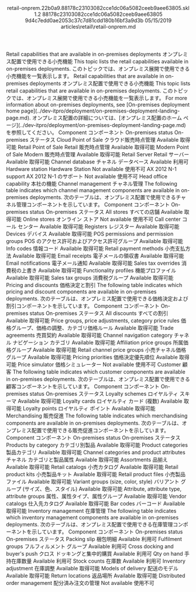 <?xml version="1.0" encoding="UTF-8"?>
<xliff xmlns:logoport="urn:logoport:xliffeditor:xliff-extras:1.0" xmlns:tilt="urn:logoport:xliffeditor:tilt-non-translatables:1.0" xmlns:xsi="http://www.w3.org/2001/XMLSchema-instance" xmlns="urn:oasis:names:tc:xliff:document:1.2" xmlns:xliffext="urn:microsoft:content:schema:xliffextensions" version="1.2" xsi:schemaLocation="urn:oasis:names:tc:xliff:document:1.2 xliff-core-1.2-transitional.xsd">
  <file datatype="xml" source-language="en-US" original="retail-onprem.md" target-language="ja-JP">
    <header>
      <tool tool-company="Microsoft" tool-version="1.0-7889195" tool-name="mdxliff" tool-id="mdxliff"/>
      <xliffext:skl_file_name>retail-onprem.22b0a9.88178c23103082cce1dc06a5082ceeb9aee63805.skl</xliffext:skl_file_name>
      <xliffext:version>1.2</xliffext:version>
      <xliffext:ms.openlocfilehash>88178c23103082cce1dc06a5082ceeb9aee63805</xliffext:ms.openlocfilehash>
      <xliffext:ms.sourcegitcommit>9d4c7edd0ae2053c37c7d81cdd180b16bf3a9d3b</xliffext:ms.sourcegitcommit>
      <xliffext:ms.lasthandoff>05/15/2019</xliffext:ms.lasthandoff>
      <xliffext:ms.openlocfilepath>articles\retail\retail-onprem.md</xliffext:ms.openlocfilepath>
    </header>
    <body>
      <group extype="content" id="content">
        <trans-unit xml:space="preserve" translate="yes" id="101" restype="x-metadata">
          <source>Retail capabilities that are available in on-premises deployments</source>
        <target logoport:matchpercent="101" state="translated" state-qualifier="leveraged-tm">オンプレミス配置で使用できる小売機能</target></trans-unit>
        <trans-unit xml:space="preserve" translate="yes" id="102" restype="x-metadata">
          <source>This topic lists the retail capabilities available in on-premises deployments.</source>
        <target logoport:matchpercent="101" state="translated" state-qualifier="leveraged-tm">このトピックでは、オンプレミス展開で使用できる小売機能を一覧表示します。</target></trans-unit>
        <trans-unit xml:space="preserve" translate="yes" id="103">
          <source>Retail capabilities that are available in on-premises deployments</source>
        <target logoport:matchpercent="101" state="translated" state-qualifier="leveraged-tm">オンプレミス配置で使用できる小売機能</target></trans-unit>
        <trans-unit xml:space="preserve" translate="yes" id="104">
          <source>This topic lists retail capabilities that are available in on-premises deployments.</source>
        <target logoport:matchpercent="101" state="translated" state-qualifier="leveraged-tm">このトピックでは、オンプレミス展開で使用できる小売機能を一覧表示します。</target></trans-unit>
        <trans-unit xml:space="preserve" translate="yes" id="105">
          <source>For more information about on-premises deployments, see <bpt id="p1">[</bpt>On-premises deployment home page<ept id="p1">](../dev-itpro/deployment/on-premises-deployment-landing-page.md)</ept>.</source>
        <target logoport:matchpercent="101" state="translated" state-qualifier="leveraged-tm">オンプレミス配置の詳細については、<bpt id="p1">[</bpt>オンプレミス配置のホーム ページ<ept id="p1">](../dev-itpro/deployment/on-premises-deployment-landing-page.md)</ept> を参照してください。</target></trans-unit>
        <trans-unit xml:space="preserve" translate="yes" id="106">
          <source>Component</source>
        <target logoport:matchpercent="101" state="translated" state-qualifier="leveraged-tm">コンポーネント</target></trans-unit>
        <trans-unit xml:space="preserve" translate="yes" id="107">
          <source>On-premises status</source>
        <target logoport:matchpercent="101" state="translated" state-qualifier="leveraged-tm">On-premises ステータス</target></trans-unit>
        <trans-unit xml:space="preserve" translate="yes" id="108">
          <source>Cloud Point of Sale</source>
        <target logoport:matchpercent="101" state="translated" state-qualifier="leveraged-tm">クラウド販売時点管理</target></trans-unit>
        <trans-unit xml:space="preserve" translate="yes" id="109">
          <source>Available</source>
        <target logoport:matchpercent="101" state="translated" state-qualifier="leveraged-tm">取得可能</target></trans-unit>
        <trans-unit xml:space="preserve" translate="yes" id="110">
          <source>Retail Point of Sale</source>
        <target logoport:matchpercent="101" state="translated" state-qualifier="leveraged-tm">Retail 販売時点管理</target></trans-unit>
        <trans-unit xml:space="preserve" translate="yes" id="111">
          <source>Available</source>
        <target logoport:matchpercent="101" state="translated" state-qualifier="leveraged-tm">取得可能</target></trans-unit>
        <trans-unit xml:space="preserve" translate="yes" id="112">
          <source>Modern Point of Sale</source>
        <target logoport:matchpercent="101" state="translated" state-qualifier="leveraged-tm">Modern 販売時点管理</target></trans-unit>
        <trans-unit xml:space="preserve" translate="yes" id="113">
          <source>Available</source>
        <target logoport:matchpercent="101" state="translated" state-qualifier="leveraged-tm">取得可能</target></trans-unit>
        <trans-unit xml:space="preserve" translate="yes" id="114">
          <source>Retail Server</source>
        <target logoport:matchpercent="101" state="translated" state-qualifier="leveraged-tm">Retail サーバー</target></trans-unit>
        <trans-unit xml:space="preserve" translate="yes" id="115">
          <source>Available</source>
        <target logoport:matchpercent="101" state="translated" state-qualifier="leveraged-tm">取得可能</target></trans-unit>
        <trans-unit xml:space="preserve" translate="yes" id="116">
          <source>Channel database</source>
        <target logoport:matchpercent="101" state="translated" state-qualifier="leveraged-tm">チャネル データベース</target></trans-unit>
        <trans-unit xml:space="preserve" translate="yes" id="117">
          <source>Available</source>
        <target logoport:matchpercent="101" state="translated" state-qualifier="leveraged-tm">利用可</target></trans-unit>
        <trans-unit xml:space="preserve" translate="yes" id="118">
          <source>Hardware station</source>
        <target logoport:matchpercent="101" state="translated" state-qualifier="leveraged-tm">Hardware Station</target></trans-unit>
        <trans-unit xml:space="preserve" translate="yes" id="119">
          <source>Not available</source>
        <target logoport:matchpercent="101" state="translated" state-qualifier="leveraged-tm">使用不可</target></trans-unit>
        <trans-unit xml:space="preserve" translate="yes" id="120">
          <source>AX 2012 N-1 support</source>
        <target logoport:matchpercent="101" state="translated" state-qualifier="leveraged-tm">AX 2012 N-1 のサポート</target></trans-unit>
        <trans-unit xml:space="preserve" translate="yes" id="121">
          <source>Not available</source>
        <target logoport:matchpercent="101" state="translated" state-qualifier="leveraged-tm">使用不可</target></trans-unit>
        <trans-unit xml:space="preserve" translate="yes" id="122">
          <source>Head office capability</source>
        <target logoport:matchpercent="101" state="translated" state-qualifier="leveraged-tm">本社の機能</target></trans-unit>
        <trans-unit xml:space="preserve" translate="yes" id="123">
          <source>Channel management</source>
        <target logoport:matchpercent="101" state="translated" state-qualifier="leveraged-tm">チャネル管理</target></trans-unit>
        <trans-unit xml:space="preserve" translate="yes" id="124">
          <source>The following table indicates which channel management components are available in on-premises deployments.</source>
        <target logoport:matchpercent="101" state="translated" state-qualifier="leveraged-tm">次のテーブルは、オンプレミス配置で使用できるチャネル管理コンポーネントを示しています。</target></trans-unit>
        <trans-unit xml:space="preserve" translate="yes" id="125">
          <source>Component</source>
        <target logoport:matchpercent="101" state="translated" state-qualifier="leveraged-tm">コンポーネント</target></trans-unit>
        <trans-unit xml:space="preserve" translate="yes" id="126">
          <source>On-premises status</source>
        <target logoport:matchpercent="101" state="translated" state-qualifier="leveraged-tm">On-premises ステータス</target></trans-unit>
        <trans-unit xml:space="preserve" translate="yes" id="127">
          <source>All stores</source>
        <target logoport:matchpercent="101" state="translated" state-qualifier="leveraged-tm">すべての店舗</target></trans-unit>
        <trans-unit xml:space="preserve" translate="yes" id="128">
          <source>Available</source>
        <target logoport:matchpercent="101" state="translated" state-qualifier="leveraged-tm">取得可能</target></trans-unit>
        <trans-unit xml:space="preserve" translate="yes" id="129">
          <source>Online stores</source>
        <target logoport:matchpercent="101" state="translated" state-qualifier="leveraged-tm">オンライン ストア</target></trans-unit>
        <trans-unit xml:space="preserve" translate="yes" id="130">
          <source>Not available</source>
        <target logoport:matchpercent="101" state="translated" state-qualifier="leveraged-tm">使用不可</target></trans-unit>
        <trans-unit xml:space="preserve" translate="yes" id="131">
          <source>Call center</source>
        <target logoport:matchpercent="101" state="translated" state-qualifier="leveraged-tm">コール センター</target></trans-unit>
        <trans-unit xml:space="preserve" translate="yes" id="132">
          <source>Available</source>
        <target logoport:matchpercent="101" state="translated" state-qualifier="leveraged-tm">取得可能</target></trans-unit>
        <trans-unit xml:space="preserve" translate="yes" id="133">
          <source>Registers</source>
        <target logoport:matchpercent="101" state="translated" state-qualifier="leveraged-tm">レジスター</target></trans-unit>
        <trans-unit xml:space="preserve" translate="yes" id="134">
          <source>Available</source>
        <target logoport:matchpercent="101" state="translated" state-qualifier="leveraged-tm">取得可能</target></trans-unit>
        <trans-unit xml:space="preserve" translate="yes" id="135">
          <source>Devices</source>
        <target logoport:matchpercent="101" state="translated" state-qualifier="leveraged-tm">デバイス</target></trans-unit>
        <trans-unit xml:space="preserve" translate="yes" id="136">
          <source>Available</source>
        <target logoport:matchpercent="101" state="translated" state-qualifier="leveraged-tm">取得可能</target></trans-unit>
        <trans-unit xml:space="preserve" translate="yes" id="137">
          <source>POS permissions and permission groups</source>
        <target logoport:matchpercent="101" state="translated" state-qualifier="leveraged-tm">POS のアクセス許可およびアクセス許可グループ</target></trans-unit>
        <trans-unit xml:space="preserve" translate="yes" id="138">
          <source>Available</source>
        <target logoport:matchpercent="101" state="translated" state-qualifier="leveraged-tm">取得可能</target></trans-unit>
        <trans-unit xml:space="preserve" translate="yes" id="139">
          <source>Info codes</source>
        <target logoport:matchpercent="101" state="translated" state-qualifier="leveraged-tm">情報コード</target></trans-unit>
        <trans-unit xml:space="preserve" translate="yes" id="140">
          <source>Available</source>
        <target logoport:matchpercent="101" state="translated" state-qualifier="leveraged-tm">取得可能</target></trans-unit>
        <trans-unit xml:space="preserve" translate="yes" id="141">
          <source>Retail payment methods</source>
        <target logoport:matchpercent="101" state="translated" state-qualifier="leveraged-tm">小売支払方法</target></trans-unit>
        <trans-unit xml:space="preserve" translate="yes" id="142">
          <source>Available</source>
        <target logoport:matchpercent="101" state="translated" state-qualifier="leveraged-tm">取得可能</target></trans-unit>
        <trans-unit xml:space="preserve" translate="yes" id="143">
          <source>Email receipts</source>
        <target logoport:matchpercent="101" state="translated" state-qualifier="leveraged-tm">電子メールの領収書</target></trans-unit>
        <trans-unit xml:space="preserve" translate="yes" id="144">
          <source>Available</source>
        <target logoport:matchpercent="101" state="translated" state-qualifier="leveraged-tm">取得可能</target></trans-unit>
        <trans-unit xml:space="preserve" translate="yes" id="145">
          <source>Email notifications</source>
        <target logoport:matchpercent="101" state="translated" state-qualifier="leveraged-tm">電子メール通知</target></trans-unit>
        <trans-unit xml:space="preserve" translate="yes" id="146">
          <source>Available</source>
        <target logoport:matchpercent="101" state="translated" state-qualifier="leveraged-tm">取得可能</target></trans-unit>
        <trans-unit xml:space="preserve" translate="yes" id="147">
          <source>Sales tax overrides</source>
        <target logoport:matchpercent="101" state="translated" state-qualifier="leveraged-tm">消費税の上書き</target></trans-unit>
        <trans-unit xml:space="preserve" translate="yes" id="148">
          <source>Available</source>
        <target logoport:matchpercent="101" state="translated" state-qualifier="leveraged-tm">取得可能</target></trans-unit>
        <trans-unit xml:space="preserve" translate="yes" id="149">
          <source>Functionality profiles</source>
        <target logoport:matchpercent="101" state="translated" state-qualifier="leveraged-tm">機能プロファイル</target></trans-unit>
        <trans-unit xml:space="preserve" translate="yes" id="150">
          <source>Available</source>
        <target logoport:matchpercent="101" state="translated" state-qualifier="leveraged-tm">取得可能</target></trans-unit>
        <trans-unit xml:space="preserve" translate="yes" id="151">
          <source>Sales tax groups</source>
        <target logoport:matchpercent="101" state="translated" state-qualifier="leveraged-tm">消費税グループ</target></trans-unit>
        <trans-unit xml:space="preserve" translate="yes" id="152">
          <source>Available</source>
        <target logoport:matchpercent="101" state="translated" state-qualifier="leveraged-tm">取得可能</target></trans-unit>
        <trans-unit xml:space="preserve" translate="yes" id="153">
          <source>Pricing and discounts</source>
        <target logoport:matchpercent="101" state="translated" state-qualifier="leveraged-tm">価格決定と割引</target></trans-unit>
        <trans-unit xml:space="preserve" translate="yes" id="154">
          <source>The following table indicates which pricing and discount components are available in on-premises deployments.</source>
        <target logoport:matchpercent="101" state="translated" state-qualifier="leveraged-tm">次のテーブルは、オンプレミス配置で使用できる価格決定および割引コンポーネントを示しています。</target></trans-unit>
        <trans-unit xml:space="preserve" translate="yes" id="155">
          <source>Component</source>
        <target logoport:matchpercent="101" state="translated" state-qualifier="leveraged-tm">コンポーネント</target></trans-unit>
        <trans-unit xml:space="preserve" translate="yes" id="156">
          <source>On-premises status</source>
        <target logoport:matchpercent="101" state="translated" state-qualifier="leveraged-tm">On-premises ステータス</target></trans-unit>
        <trans-unit xml:space="preserve" translate="yes" id="157">
          <source>All discounts</source>
        <target logoport:matchpercent="101" state="translated" state-qualifier="leveraged-tm">すべての割引</target></trans-unit>
        <trans-unit xml:space="preserve" translate="yes" id="158">
          <source>Available</source>
        <target logoport:matchpercent="101" state="translated" state-qualifier="leveraged-tm">取得可能</target></trans-unit>
        <trans-unit xml:space="preserve" translate="yes" id="159">
          <source>Price groups, price adjustments, category price rules</source>
        <target logoport:matchpercent="101" state="translated" state-qualifier="leveraged-tm">価格グループ、価格の調整、カテゴリ価格ルール</target></trans-unit>
        <trans-unit xml:space="preserve" translate="yes" id="160">
          <source>Available</source>
        <target logoport:matchpercent="101" state="translated" state-qualifier="leveraged-tm">取得可能</target></trans-unit>
        <trans-unit xml:space="preserve" translate="yes" id="161">
          <source>Trade agreements</source>
        <target logoport:matchpercent="101" state="translated" state-qualifier="leveraged-tm">売買契約</target></trans-unit>
        <trans-unit xml:space="preserve" translate="yes" id="162">
          <source>Available</source>
        <target logoport:matchpercent="101" state="translated" state-qualifier="leveraged-tm">取得可能</target></trans-unit>
        <trans-unit xml:space="preserve" translate="yes" id="163">
          <source>Channel navigation category</source>
        <target logoport:matchpercent="101" state="translated" state-qualifier="leveraged-tm">チャネル ナビゲーション カテゴリ</target></trans-unit>
        <trans-unit xml:space="preserve" translate="yes" id="164">
          <source>Available</source>
        <target logoport:matchpercent="101" state="translated" state-qualifier="leveraged-tm">取得可能</target></trans-unit>
        <trans-unit xml:space="preserve" translate="yes" id="165">
          <source>Affiliation price groups</source>
        <target logoport:matchpercent="101" state="translated" state-qualifier="leveraged-tm">所属価格グループ</target></trans-unit>
        <trans-unit xml:space="preserve" translate="yes" id="166">
          <source>Available</source>
        <target logoport:matchpercent="101" state="translated" state-qualifier="leveraged-tm">取得可能</target></trans-unit>
        <trans-unit xml:space="preserve" translate="yes" id="167">
          <source>Retail channel price groups</source>
        <target logoport:matchpercent="101" state="translated" state-qualifier="leveraged-tm">小売チャネル価格グループ</target></trans-unit>
        <trans-unit xml:space="preserve" translate="yes" id="168">
          <source>Available</source>
        <target logoport:matchpercent="101" state="translated" state-qualifier="leveraged-tm">取得可能</target></trans-unit>
        <trans-unit xml:space="preserve" translate="yes" id="169">
          <source>Pricing priorities</source>
        <target logoport:matchpercent="101" state="translated" state-qualifier="leveraged-tm">価格決定優先順位</target></trans-unit>
        <trans-unit xml:space="preserve" translate="yes" id="170">
          <source>Available</source>
        <target logoport:matchpercent="101" state="translated" state-qualifier="leveraged-tm">取得可能</target></trans-unit>
        <trans-unit xml:space="preserve" translate="yes" id="171">
          <source>Price simulator</source>
        <target logoport:matchpercent="101" state="translated" state-qualifier="leveraged-tm">価格シミュレーター</target></trans-unit>
        <trans-unit xml:space="preserve" translate="yes" id="172">
          <source>Not available</source>
        <target logoport:matchpercent="101" state="translated" state-qualifier="leveraged-tm">使用不可</target></trans-unit>
        <trans-unit xml:space="preserve" translate="yes" id="173">
          <source>Customer</source>
        <target logoport:matchpercent="101" state="translated" state-qualifier="leveraged-tm">顧客</target></trans-unit>
        <trans-unit xml:space="preserve" translate="yes" id="174">
          <source>The following table indicates which customer components are available in on-premises deployments.</source>
        <target logoport:matchpercent="101" state="translated" state-qualifier="leveraged-tm">次のテーブルは、オンプレミス配置で使用できる顧客コンポーネントを示しています。</target></trans-unit>
        <trans-unit xml:space="preserve" translate="yes" id="175">
          <source>Component</source>
        <target logoport:matchpercent="101" state="translated" state-qualifier="leveraged-tm">コンポーネント</target></trans-unit>
        <trans-unit xml:space="preserve" translate="yes" id="176">
          <source>On-premises status</source>
        <target logoport:matchpercent="101" state="translated" state-qualifier="leveraged-tm">On-premises ステータス</target></trans-unit>
        <trans-unit xml:space="preserve" translate="yes" id="177">
          <source>Loyalty schemes</source>
        <target logoport:matchpercent="101" state="translated" state-qualifier="leveraged-tm">ロイヤルティ スキーマ</target></trans-unit>
        <trans-unit xml:space="preserve" translate="yes" id="178">
          <source>Available</source>
        <target logoport:matchpercent="101" state="translated" state-qualifier="leveraged-tm">取得可能</target></trans-unit>
        <trans-unit xml:space="preserve" translate="yes" id="179">
          <source>Loyalty cards</source>
        <target logoport:matchpercent="101" state="translated" state-qualifier="leveraged-tm">ロイヤルティ カード (複数)</target></trans-unit>
        <trans-unit xml:space="preserve" translate="yes" id="180">
          <source>Available</source>
        <target logoport:matchpercent="101" state="translated" state-qualifier="leveraged-tm">取得可能</target></trans-unit>
        <trans-unit xml:space="preserve" translate="yes" id="181">
          <source>Loyalty points</source>
        <target logoport:matchpercent="101" state="translated" state-qualifier="leveraged-tm">ロイヤルティ ポイント</target></trans-unit>
        <trans-unit xml:space="preserve" translate="yes" id="182">
          <source>Available</source>
        <target logoport:matchpercent="101" state="translated" state-qualifier="leveraged-tm">取得可能</target></trans-unit>
        <trans-unit xml:space="preserve" translate="yes" id="183">
          <source>Merchandising</source>
        <target logoport:matchpercent="101" state="translated" state-qualifier="leveraged-tm">販売促進</target></trans-unit>
        <trans-unit xml:space="preserve" translate="yes" id="184">
          <source>The following table indicates which merchandising components are available in on-premises deployments.</source>
        <target logoport:matchpercent="101" state="translated" state-qualifier="leveraged-tm">次のテーブルは、オンプレミス配置で使用できる販売促進コンポーネントを示しています。</target></trans-unit>
        <trans-unit xml:space="preserve" translate="yes" id="185">
          <source>Component</source>
        <target logoport:matchpercent="101" state="translated" state-qualifier="leveraged-tm">コンポーネント</target></trans-unit>
        <trans-unit xml:space="preserve" translate="yes" id="186">
          <source>On-premises status</source>
        <target logoport:matchpercent="101" state="translated" state-qualifier="leveraged-tm">On-premises ステータス</target></trans-unit>
        <trans-unit xml:space="preserve" translate="yes" id="187">
          <source>Products by category</source>
        <target logoport:matchpercent="101" state="translated" state-qualifier="leveraged-tm">カテゴリ別製品</target></trans-unit>
        <trans-unit xml:space="preserve" translate="yes" id="188">
          <source>Available</source>
        <target logoport:matchpercent="101" state="translated" state-qualifier="leveraged-tm">取得可能</target></trans-unit>
        <trans-unit xml:space="preserve" translate="yes" id="189">
          <source>Product categories</source>
        <target logoport:matchpercent="101" state="translated" state-qualifier="leveraged-tm">製品カテゴリ</target></trans-unit>
        <trans-unit xml:space="preserve" translate="yes" id="190">
          <source>Available</source>
        <target logoport:matchpercent="101" state="translated" state-qualifier="leveraged-tm">取得可能</target></trans-unit>
        <trans-unit xml:space="preserve" translate="yes" id="191">
          <source>Channel categories and product attributes</source>
        <target logoport:matchpercent="101" state="translated" state-qualifier="leveraged-tm">チャネル カテゴリと製品属性</target></trans-unit>
        <trans-unit xml:space="preserve" translate="yes" id="192">
          <source>Available</source>
        <target logoport:matchpercent="101" state="translated" state-qualifier="leveraged-tm">取得可能</target></trans-unit>
        <trans-unit xml:space="preserve" translate="yes" id="193">
          <source>Assortments</source>
        <target logoport:matchpercent="101" state="translated" state-qualifier="leveraged-tm">品揃え</target></trans-unit>
        <trans-unit xml:space="preserve" translate="yes" id="194">
          <source>Available</source>
        <target logoport:matchpercent="101" state="translated" state-qualifier="leveraged-tm">取得可能</target></trans-unit>
        <trans-unit xml:space="preserve" translate="yes" id="195">
          <source>Retail catalogs</source>
        <target logoport:matchpercent="101" state="translated" state-qualifier="leveraged-tm">小売カタログ</target></trans-unit>
        <trans-unit xml:space="preserve" translate="yes" id="196">
          <source>Available</source>
        <target logoport:matchpercent="101" state="translated" state-qualifier="leveraged-tm">取得可能</target></trans-unit>
        <trans-unit xml:space="preserve" translate="yes" id="197">
          <source>Retail product kits</source>
        <target logoport:matchpercent="101" state="translated" state-qualifier="leveraged-tm">小売製品キット</target></trans-unit>
        <trans-unit xml:space="preserve" translate="yes" id="198">
          <source>Available</source>
        <target logoport:matchpercent="101" state="translated" state-qualifier="leveraged-tm">取得可能</target></trans-unit>
        <trans-unit xml:space="preserve" translate="yes" id="199">
          <source>Retail product files</source>
        <target logoport:matchpercent="101" state="translated" state-qualifier="leveraged-tm">小売製品ファイル</target></trans-unit>
        <trans-unit xml:space="preserve" translate="yes" id="200">
          <source>Available</source>
        <target logoport:matchpercent="101" state="translated" state-qualifier="leveraged-tm">取得可能</target></trans-unit>
        <trans-unit xml:space="preserve" translate="yes" id="201">
          <source>Variant groups (size, color, style)</source>
        <target logoport:matchpercent="101" state="translated" state-qualifier="leveraged-tm">バリアント グループ (サイズ、色、スタイル)</target></trans-unit>
        <trans-unit xml:space="preserve" translate="yes" id="202">
          <source>Available</source>
        <target logoport:matchpercent="101" state="translated" state-qualifier="leveraged-tm">取得可能</target></trans-unit>
        <trans-unit xml:space="preserve" translate="yes" id="203">
          <source>Attribute, attribute type, attribute groups</source>
        <target logoport:matchpercent="101" state="translated" state-qualifier="leveraged-tm">属性、属性タイプ、属性グループ</target></trans-unit>
        <trans-unit xml:space="preserve" translate="yes" id="204">
          <source>Available</source>
        <target logoport:matchpercent="101" state="translated" state-qualifier="leveraged-tm">取得可能</target></trans-unit>
        <trans-unit xml:space="preserve" translate="yes" id="205">
          <source>Vendor catalogs</source>
        <target logoport:matchpercent="101" state="translated" state-qualifier="leveraged-tm">仕入先カタログ</target></trans-unit>
        <trans-unit xml:space="preserve" translate="yes" id="206">
          <source>Available</source>
        <target logoport:matchpercent="101" state="translated" state-qualifier="leveraged-tm">取得可能</target></trans-unit>
        <trans-unit xml:space="preserve" translate="yes" id="207">
          <source>Bar codes</source>
        <target logoport:matchpercent="101" state="translated" state-qualifier="leveraged-tm">バーコード</target></trans-unit>
        <trans-unit xml:space="preserve" translate="yes" id="208">
          <source>Available</source>
        <target logoport:matchpercent="101" state="translated" state-qualifier="leveraged-tm">取得可能</target></trans-unit>
        <trans-unit xml:space="preserve" translate="yes" id="209">
          <source>Inventory management</source>
        <target logoport:matchpercent="101" state="translated" state-qualifier="leveraged-tm">在庫管理</target></trans-unit>
        <trans-unit xml:space="preserve" translate="yes" id="210">
          <source>The following table indicates which inventory management components are available in on-premises deployments.</source>
        <target logoport:matchpercent="101" state="translated" state-qualifier="leveraged-tm">次のテーブルは、オンプレミス配置で使用できる在庫管理コンポーネントを示しています。</target></trans-unit>
        <trans-unit xml:space="preserve" translate="yes" id="211">
          <source>Component</source>
        <target logoport:matchpercent="101" state="translated" state-qualifier="leveraged-tm">コンポーネント</target></trans-unit>
        <trans-unit xml:space="preserve" translate="yes" id="212">
          <source>On-premises status</source>
        <target logoport:matchpercent="101" state="translated" state-qualifier="leveraged-tm">On-premises ステータス</target></trans-unit>
        <trans-unit xml:space="preserve" translate="yes" id="213">
          <source>Packing slip</source>
        <target logoport:matchpercent="101" state="translated" state-qualifier="leveraged-tm">梱包明細</target></trans-unit>
        <trans-unit xml:space="preserve" translate="yes" id="214">
          <source>Available</source>
        <target logoport:matchpercent="101" state="translated" state-qualifier="leveraged-tm">利用可</target></trans-unit>
        <trans-unit xml:space="preserve" translate="yes" id="215">
          <source>Fulfilment groups</source>
        <target logoport:matchpercent="101" state="translated" state-qualifier="leveraged-tm">フルフィルメント グループ</target></trans-unit>
        <trans-unit xml:space="preserve" translate="yes" id="216">
          <source>Available</source>
        <target logoport:matchpercent="101" state="translated" state-qualifier="leveraged-tm">利用可</target></trans-unit>
        <trans-unit xml:space="preserve" translate="yes" id="217">
          <source>Cross docking and buyer's push</source>
        <target logoport:matchpercent="101" state="translated" state-qualifier="leveraged-tm">クロス ドッキングと集中的購買</target></trans-unit>
        <trans-unit xml:space="preserve" translate="yes" id="218">
          <source>Available</source>
        <target logoport:matchpercent="101" state="translated" state-qualifier="leveraged-tm">利用可</target></trans-unit>
        <trans-unit xml:space="preserve" translate="yes" id="219">
          <source>Qty on hand</source>
        <target logoport:matchpercent="101" state="translated" state-qualifier="leveraged-tm">手持在庫数量</target></trans-unit>
        <trans-unit xml:space="preserve" translate="yes" id="220">
          <source>Available</source>
        <target logoport:matchpercent="101" state="translated" state-qualifier="leveraged-tm">利用可</target></trans-unit>
        <trans-unit xml:space="preserve" translate="yes" id="221">
          <source>Stock counts</source>
        <target logoport:matchpercent="101" state="translated" state-qualifier="leveraged-tm">在庫数</target></trans-unit>
        <trans-unit xml:space="preserve" translate="yes" id="222">
          <source>Available</source>
        <target logoport:matchpercent="101" state="translated" state-qualifier="leveraged-tm">利用可</target></trans-unit>
        <trans-unit xml:space="preserve" translate="yes" id="223">
          <source>Inventory adjustment</source>
        <target logoport:matchpercent="101" state="translated" state-qualifier="leveraged-tm">在庫調整</target></trans-unit>
        <trans-unit xml:space="preserve" translate="yes" id="224">
          <source>Available</source>
        <target logoport:matchpercent="101" state="translated" state-qualifier="leveraged-tm">取得可能</target></trans-unit>
        <trans-unit xml:space="preserve" translate="yes" id="225">
          <source>Models of delivery</source>
        <target logoport:matchpercent="101" state="translated" state-qualifier="leveraged-tm">配送のモデル</target></trans-unit>
        <trans-unit xml:space="preserve" translate="yes" id="226">
          <source>Available</source>
        <target logoport:matchpercent="101" state="translated" state-qualifier="leveraged-tm">取得可能</target></trans-unit>
        <trans-unit xml:space="preserve" translate="yes" id="227">
          <source>Return locations</source>
        <target logoport:matchpercent="101" state="translated" state-qualifier="leveraged-tm">返品場所</target></trans-unit>
        <trans-unit xml:space="preserve" translate="yes" id="228">
          <source>Available</source>
        <target logoport:matchpercent="101" state="translated" state-qualifier="leveraged-tm">取得可能</target></trans-unit>
        <trans-unit xml:space="preserve" translate="yes" id="229">
          <source>Distributed order management</source>
        <target logoport:matchpercent="101" state="translated" state-qualifier="leveraged-tm">配分済み注文の管理</target></trans-unit>
        <trans-unit xml:space="preserve" translate="yes" id="230">
          <source>Not available</source>
        <target logoport:matchpercent="101" state="translated" state-qualifier="leveraged-tm">使用不可</target></trans-unit>
      </group>
    </body>
  </file>
</xliff>